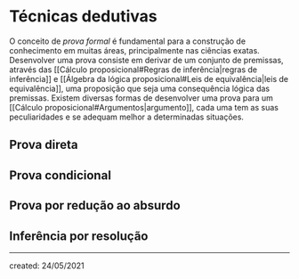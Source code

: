 # Técnicas dedutivas
O conceito de *prova formal* é fundamental para a construção de conhecimento em muitas áreas, principalmente nas ciências exatas. Desenvolver uma prova consiste em derivar de um conjunto de premissas, através das [[Cálculo proposicional#Regras de inferência|regras de inferência]] e [[Álgebra da lógica proposicional#Leis de equivalência|leis de equivalência]], uma proposição que seja uma consequência lógica das premissas.
Existem diversas formas de desenvolver uma prova para um [[Cálculo proposicional#Argumentos|argumento]], cada uma tem as suas peculiaridades e se adequam melhor a determinadas situações.

## Prova direta

## Prova condicional

## Prova por redução ao absurdo

## Inferência por resolução

---

created: 24/05/2021

